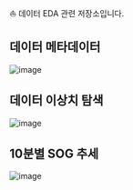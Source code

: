 ⛵ 데이터 EDA 관련 저장소입니다.

데이터 메타데이터
-----
![image](https://github.com/user-attachments/assets/0f036c66-dac3-40ed-b4e3-bf9465e253f9)


데이터 이상치 탐색
-----
![image](https://github.com/user-attachments/assets/b3ae32b8-56b9-4be6-8c22-ae0a81e9ac4d)


10분별 SOG 추세
-----
![image](https://github.com/user-attachments/assets/ad62fd68-0e98-48eb-8e4b-050be0f163f3)
